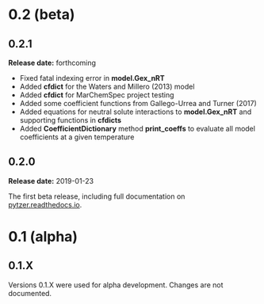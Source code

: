 # 0.2 (beta)

## 0.2.1

**Release date:** forthcoming

  * Fixed fatal indexing error in **model.Gex_nRT**
  * Added **cfdict** for the Waters and Millero (2013) model
  * Added **cfdict** for MarChemSpec project testing
  * Added some coefficient functions from Gallego-Urrea and Turner (2017)
  * Added equations for neutral solute interactions to **model.Gex_nRT** and supporting functions in **cfdicts**
  * Added **CoefficientDictionary** method **print_coeffs** to evaluate all model coefficients at a given temperature

## 0.2.0

**Release date:** 2019-01-23

The first beta release, including full documentation on [pytzer.readthedocs.io](https://pytzer.readthedocs.io).

# 0.1 (alpha)

## 0.1.X

Versions 0.1.X were used for alpha development. Changes are not documented.
